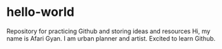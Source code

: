 # hello-world
Repository for practicing Github and storing ideas and resources
Hi, my name is Afari Gyan. I am urban planner and artist. Excited to learn Github.
